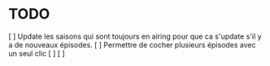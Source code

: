 # TODO

[ ] Update les saisons qui sont toujours en airing pour que ca s'update s'il y a de nouveaux épisodes.
[ ] Permettre de cocher plusieurs épisodes avec un seul clic
[ ]
[ ]
